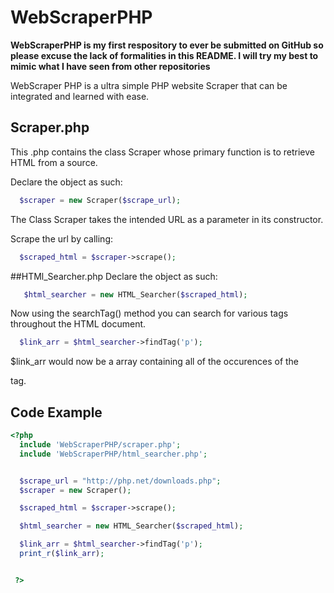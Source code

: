 # WebScraperPHP
__WebScraperPHP is my first respository to ever be submitted on GitHub so please excuse the lack of formalities in this README. I will try my best to mimic what I have seen from other repositories__

WebScraper PHP is a ultra simple PHP website Scraper that can be integrated and learned with ease.

## Scraper.php
This .php contains the class Scraper whose primary function is to retrieve HTML from a source.

Declare the object as such:
```PHP
  $scraper = new Scraper($scrape_url);
```
The Class Scraper takes the intended URL as a parameter in its constructor.

Scrape the url by calling:
```PHP
  $scraped_html = $scraper->scrape();
```

##HTMl_Searcher.php
Declare the object as such:
```PHP
   $html_searcher = new HTML_Searcher($scraped_html);
```
Now using the searchTag() method you can search for various tags throughout the HTML document. 

```PHP
  $link_arr = $html_searcher->findTag('p');
```
$link_arr would now be a array containing all of the occurences of the <p> tag.

## Code Example
```PHP
<?php
  include 'WebScraperPHP/scraper.php';
  include 'WebScraperPHP/html_searcher.php';


  $scrape_url = "http://php.net/downloads.php";
  $scraper = new Scraper();

  $scraped_html = $scraper->scrape();

  $html_searcher = new HTML_Searcher($scraped_html);

  $link_arr = $html_searcher->findTag('p');
  print_r($link_arr);


 ?>
```


